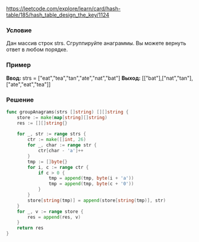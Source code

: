 https://leetcode.com/explore/learn/card/hash-table/185/hash_table_design_the_key/1124
### Условие
Дан массив строк strs. Сгруппируйте анаграммы. Вы можете вернуть ответ в любом порядке.
### Пример

**Ввод:** strs = ["eat","tea","tan","ate","nat","bat"]
**Выход:** \[["bat"],["nat","tan"],["ate","eat","tea"]]
### Решение

```go
func groupAnagrams(strs []string) [][]string {
    store := make(map[string][]string)
    res := [][]string{}
    
    for _, str := range strs {
        ctr := make([]int, 26)
        for _, char := range str {
            ctr[char - 'a']++
        }
        tmp := []byte{}
        for i, c := range ctr {
            if c > 0 {
                tmp = append(tmp, byte(i + 'a'))
                tmp = append(tmp, byte(c + '0'))
            }
        }
        store[string(tmp)] = append(store[string(tmp)], str)
    }
    for _, v := range store {
        res = append(res, v)
    }
    return res
}
```